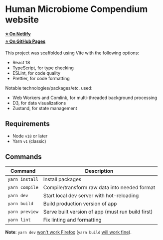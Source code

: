 # Human Microbiome Compendium website

[**⭐️ On Netlify**](https://human-microbiome-compendium.netlify.app/)  
[**⭐️ On GitHub Pages**](https://blekhmanlab.github.io/compendium_website/)

This project was scaffolded using Vite with the following options:

- React 18
- TypeScript, for type checking
- ESLint, for code quality
- Prettier, for code formatting

Notable technologies/packages/etc. used:

- Web Workers and Comlink, for multi-threaded background processing
- D3, for data visualizations
- Zustand, for state management

## Requirements

- Node `v18` or later
- Yarn `v1` (classic)

## Commands

| Command        | Description                                       |
| -------------- | ------------------------------------------------- |
| `yarn install` | Install packages                                  |
| `yarn compile` | Compile/transform raw data into needed format     |
| `yarn dev`     | Start local dev server with hot-reloading         |
| `yarn build`   | Build production version of app                   |
| `yarn preview` | Serve built version of app (must run build first) |
| `yarn lint`    | Fix linting and formatting                        |

**Note**: `yarn dev` [won't work Firefox](https://caniuse.com/?search=module%20worker) (`yarn build` [will work fine](https://vitejs.dev/guide/features.html#import-with-query-suffixes)).
